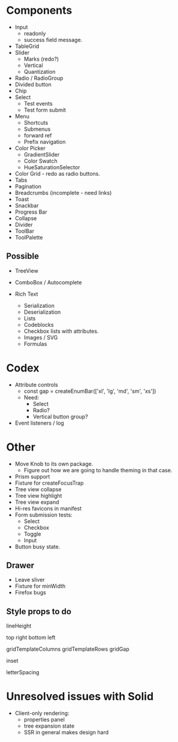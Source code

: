 # Components

* Input
  * readonly
  * success field message.
* TableGrid
* Slider
  * Marks (redo?)
  * Vertical
  * Quantization
* Radio / RadioGroup
* Divided button
* Chip
* Select
  * Test events
  * Test form submit
* Menu
  * Shortcuts
  * Submenus
  * forward ref
  * Prefix navigation
* Color Picker
  * GradientSlider
  * Color Swatch
  * HueSaturationSelector
* Color Grid - redo as radio buttons.
* Tabs
* Pagination
* Breadcrumbs (incomplete - need links)
* Toast
* Snackbar
* Progress Bar
* Collapse
* Divider
* ToolBar
* ToolPalette

## Possible

* TreeView
* ComboBox / Autocomplete

* Rich Text
  * Serialization
  * Deserialization
  * Lists
  * Codeblocks
  * Checkbox lists with attributes.
  * Images / SVG
  * Formulas

# Codex

* Attribute controls
  * const gap = createEnumBar(['xl', 'lg', 'md', 'sm', 'xs'])
  * Need:
    * Select
    * Radio?
    * Vertical button group?
* Event listeners / log

# Other

* Move Knob to its own package.
  * Figure out how we are going to handle theming in that case.
* Prism support
* Fixture for createFocusTrap
* Tree view collapse
* Tree view highlight
* Tree view expand
* Hi-res favicons in manifest
* Form submission tests:
  * Select
  * Checkbox
  * Toggle
  * Input
* Button busy state.

## Drawer

  * Leave sliver
  * Fixture for minWidth
  * Firefox bugs

## Style props to do

lineHeight

top
right
bottom
left

gridTemplateColumns
gridTemplateRows
gridGap

inset

letterSpacing

# Unresolved issues with Solid

* Client-only rendering:
  * properties panel
  * tree expansion state
  * SSR in general makes design hard

<!-- export default function Root() {

  useAssets(() => <style id="stitches" innerHTML={getCssText()} $ServerOnly />)); -->
